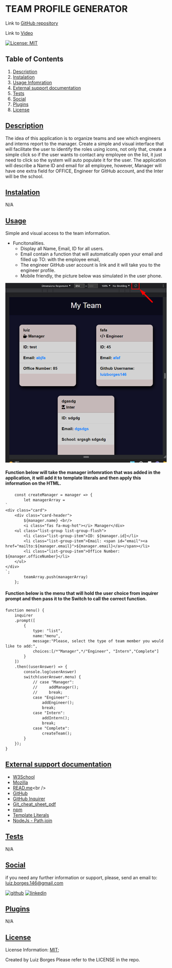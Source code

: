 # TEAM PROFILE GENERATOR 

Link to [GitHub repository](https://github.com/luizborges146/team-profile-generator)

Link to [Video](https://drive.google.com/file/d/1FlghDPIYEfP5hZ6Ku1kNH3F6i7B2TFUz/view)


 [![License: MIT](https://img.shields.io/badge/License-MIT-yellow.svg)](https://opensource.org/licenses/MIT)


    
## Table of Contents
    
1.  [Description](#description)
2.  [Instalation](#instalation)
3.  [Usage Infomration](#usage)
4.  [External support documentation](#externalDoc)
5.  [Tests](#tests)
6.  [Social](#social)
7.  [Plugins](#plugins)
8.  [License](#license)
    
## [Description](#description)
The idea of this application is to organize teams and see which engineers and interns report to the manager. Create a simple and visual interface that will facilitate the user to identify the roles using icons, not only that, create a simple click so if the user wants to contact any employee on the list, it just need to click so the system will auto populate it for the user. The application will describe a Name ID and email for all employee, however, Manager will have one extra field for OFFICE, Engineer for GitHub account, and the Inter will be the school.
    
## [Instalation](#instalation)
N/A    
    
## [Usage](#usage)
Simple and visual access to the team information.
 * Funcitonalities.
   * Display all Name, Email, ID for all users.
   * Email contain a function that will automatically open your email and filled up TO: with the employee email,
   * The engineer GitHub user account is link and it will take you to the engineer profile.
   * Mobile friendly, the picture below was simulated in the user phone.

![alt weatherHomePage](assets/images/Profile-generator.png)


#### Function below will take the manager infomration that was added in the application, it will add it to template literals and then apply this information on the HTML.
```
    const createManager = manager => {
        let managerArray = 
`
<div class="card">
    <div class="card-header">
        ${manager.name} <br/>
        <i class="fas fa-mug-hot"></i> Manager</div>
    <ul class="list-group list-group-flush">
        <li class="list-group-item">ID: ${manager.id}</li>
        <li class="list-group-item">Email: <span id="email"><a href="mailto:${manager.email}">${manager.email}</a></span></li>
        <li class="list-group-item">Office Number: ${manager.officeNumber}</li>
    </ul>
</div>
`;     
        teamArray.push(managerArray)
    };
```

#### Function below is the menu that will hold the user choice from inquirer prompt and then pass it to the Switch to call the correct function.
```
function menu() {
    inquirer
    .prompt([
        {
            type: "list",
            name:"menu",
            message:"Please, select the type of team member you would like to add:",
            choices:[/*"Manager",*/"Engineer", "Intern","Complete"]
        }
    ])
    .then((userAnswer) => {
        console.log(userAnswer)
        switch(userAnswer.menu) {
            // case "Manager":
            //     addManager();
            //     break;
            case "Engineer":
                addEngineer();
                break;
            case "Intern":
                addIntern();
                break;
            case "Complete":
                createTeam();
        }
    });
}
```
    

## [External support documentation](#externalDoc)
    

- [W3School](https://www.w3schools.com/)<br />
- [Mozilla](https://developer.mozilla.org)<br />
- [READ.me](https://docs.readme.com/docs/linking-to-pages")<br />
- [GitHub](https://pages.github.com/)<br />
- [GitHub Inquirer](https://github.com/SBoudrias/Inquirer.js/blob/master/README.md#installation)
- [Git_cheat_sheet_pdf](https://education.github.com/git-cheat-sheet-education.pdf)<br />
- [npm](https://www.npmjs.com/)<br />
- [Template Literals](https://developer.mozilla.org/en-US/docs/Web/JavaScript/Reference/Template_literals)<br />
- [NodeJs - Path.join](https://nodejs.org/api/path.html#pathjoinpaths)<br />

    
## [Tests](#tests)
N/A
    
## [Social](#social)
if you need any further information or support, please, send an email to: luiz.borges.146@gmail.com
    
[<img src='https://cdn.jsdelivr.net/npm/simple-icons@3.0.1/icons/github.svg' alt='github' height='40'>](https://github.com/luizborges146) [<img src='https://cdn.jsdelivr.net/npm/simple-icons@3.0.1/icons/linkedin.svg' alt='linkedin' height='40'>](https://www.linkedin.com/in/luiz-borges-2377b7142/)
    
    
    
## [Plugins](#plugins)
N/A
    
## [License](#license)
License Information: [MIT](https://opensource.org/licenses/MIT);

Created by Luiz Borges
Please refer to the LICENSE in the repo.
